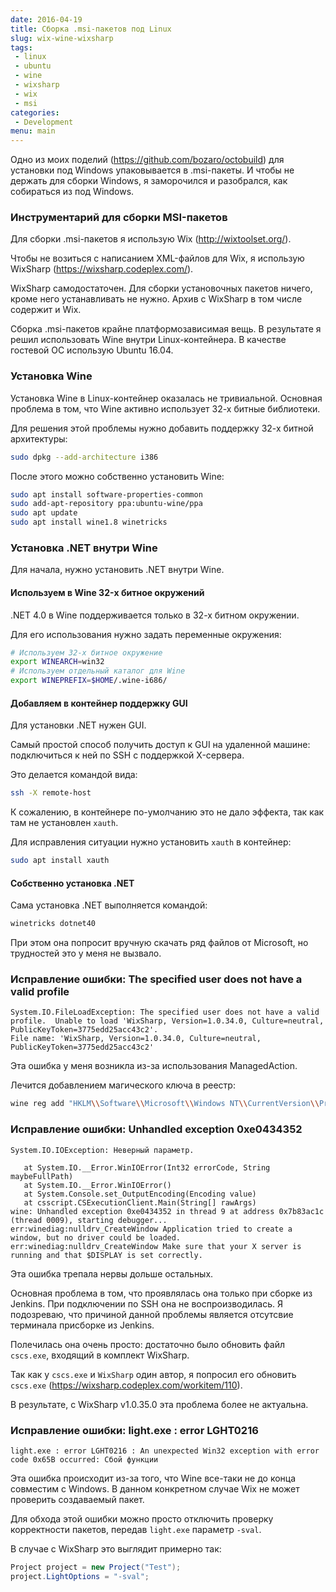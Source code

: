 ```yaml
---
date: 2016-04-19
title: Сборка .msi-пакетов под Linux
slug: wix-wine-wixsharp
tags:
 - linux
 - ubuntu
 - wine
 - wixsharp
 - wix
 - msi
categories:
 - Development
menu: main
---
```


Одно из моих поделий (https://github.com/bozaro/octobuild) для установки
под Windows упаковывается в .msi-пакеты. И чтобы не держать для сборки
Windows, я заморочился и разобрался, как собираться из под Windows.
<!--more-->
### Инструментарий для сборки MSI-пакетов
Для сборки .msi-пакетов я использую Wix (http://wixtoolset.org/).

Чтобы не возиться с написанием XML-файлов для Wix, я использую WixSharp
(https://wixsharp.codeplex.com/).

WixSharp самодостаточен. Для сборки установочных пакетов ничего, кроме него
устанавливать не нужно. Архив с WixSharp в том числе содержит и Wix.

Сборка .msi-пакетов крайне платформозависимая вещь. В результате я решил
использовать Wine внутри Linux-контейнера. В качестве гостевой ОС использую
Ubuntu 16.04.

### Установка Wine
Установка Wine в Linux-контейнер оказалась не тривиальной. Основная проблема
в том, что Wine активно использует 32-х битные библиотеки.

Для решения этой проблемы нужно добавить поддержку 32-х битной архитектуры:
```bash
sudo dpkg --add-architecture i386
```

После этого можно собственно установить Wine:
```bash
sudo apt install software-properties-common
sudo add-apt-repository ppa:ubuntu-wine/ppa
sudo apt update
sudo apt install wine1.8 winetricks
```

### Установка .NET внутри Wine
Для начала, нужно установить .NET внутри Wine.

#### Используем в Wine 32-х битное окружений
.NET 4.0 в Wine поддерживается только в 32-х битном окружении.

Для его использования нужно задать переменные окружения:
```bash
# Используем 32-х битное окружение
export WINEARCH=win32
# Используем отдельный каталог для Wine
export WINEPREFIX=$HOME/.wine-i686/
```

#### Добавляем в контейнер поддержку GUI
Для установки .NET нужен GUI.

Самый простой способ получить доступ к GUI на удаленной машине: подключиться
к ней по SSH с поддержкой X-сервера.

Это делается командой вида:
```bash
ssh -X remote-host
```

К сожалению, в контейнере по-умолчанию это не дало эффекта, так как
там не установлен `xauth`.

Для исправления ситуации нужно установить `xauth` в контейнер:
```bash
sudo apt install xauth
```

#### Собственно установка .NET
Сама установка .NET выполняется командой:
```bash
winetricks dotnet40
```

При этом она попросит вручную скачать ряд файлов от Microsoft, но трудностей
это у меня не вызвало.

### Исправление ошибки: The specified user does not have a valid profile
```
System.IO.FileLoadException: The specified user does not have a valid profile.  Unable to load 'WixSharp, Version=1.0.34.0, Culture=neutral, PublicKeyToken=3775edd25acc43c2'.
File name: 'WixSharp, Version=1.0.34.0, Culture=neutral, PublicKeyToken=3775edd25acc43c2'
```

Эта ошибка у меня возникла из-за использования ManagedAction.

Лечится добавлением магического ключа в реестр:
```bash
wine reg add "HKLM\\Software\\Microsoft\\Windows NT\\CurrentVersion\\ProfileList\\S-1-5-21-0-0-0-1000"
```

### Исправление ошибки: Unhandled exception 0xe0434352
```
System.IO.IOException: Неверный параметр.

   at System.IO.__Error.WinIOError(Int32 errorCode, String maybeFullPath)
   at System.IO.__Error.WinIOError()
   at System.Console.set_OutputEncoding(Encoding value)
   at csscript.CSExecutionClient.Main(String[] rawArgs)
wine: Unhandled exception 0xe0434352 in thread 9 at address 0x7b83ac1c (thread 0009), starting debugger...
err:winediag:nulldrv_CreateWindow Application tried to create a window, but no driver could be loaded.
err:winediag:nulldrv_CreateWindow Make sure that your X server is running and that $DISPLAY is set correctly.
```

Эта ошибка трепала нервы дольше остальных.

Основная проблема в том, что проявлялась она только при сборке из Jenkins. 
При подключении по SSH она не воспроизводилась. Я подозреваю, что причиной
данной проблемы является отсутсвие терминала присборке из Jenkins.

Полечилась она очень просто: достаточно было обновить файл `cscs.exe`, входящий
в комплект WixSharp.

Так как у `cscs.exe` и `WixSharp` один автор, я попросил его обновить `cscs.exe`
(https://wixsharp.codeplex.com/workitem/110).

В результате, с WixSharp v1.0.35.0 эта проблема более не актуальна.

### Исправление ошибки: light.exe : error LGHT0216
```
light.exe : error LGHT0216 : An unexpected Win32 exception with error code 0x65B occurred: Сбой функции
```

Эта ошибка происходит из-за того, что Wine все-таки не до конца совместим с
Windows. В данном конкретном случае Wix не может проверить создаваемый пакет.

Для обхода этой ошибки можно просто отключить проверку корректности пакетов,
передав `light.exe` параметр `-sval`.

В случае с WixSharp это выглядит примерно так:
```c#
Project project = new Project("Test");
project.LightOptions = "-sval";
```
